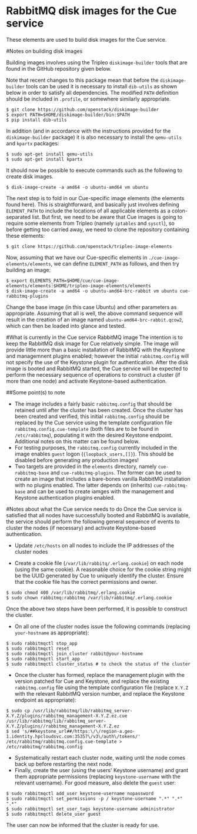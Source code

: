 RabbitMQ disk images for the Cue service
========================================

These elements are used to build disk images for the Cue service.

#Notes on building disk images

Building images involves using the Tripleo `diskimage-builder` tools that are found in 
the GitHub repository given below. 

Note that recent changes to this package mean that before the `diskimage-builder` tools 
can be used it is necessary to install `dib-utils` as shown below in order to satisfy 
all dependencies. The modified `PATH` definition should be included in `.profile`, or 
somewhere similarly appropriate. 
```
$ git clone https://github.com/openstack/diskimage-builder
$ export PATH=$HOME/diskimage-builder/bin:$PATH
$ pip install dib-utils
```

In addition (and in accordance with the instructions provided for the `diskimage-builder`
package) it is also necessary to install the `qemu-utils` and `kpartx` packages:
```
$ sudo apt-get install qemu-utils
$ sudo apt-get install kpartx
```

It should now be possible to execute commands such as the following to create disk images. 
```
$ disk-image-create -a amd64 -o ubuntu-amd64 vm ubuntu
```

The next step is to fold in our Cue-specific image elements (the elements found here). This 
is straightforward, and basically just involves defining `ELEMENT_PATH` to include the 
locations of all applicable elements as a colon-separated list. But first, we need to be 
aware that Cue images is going to require some elements from Tripleo (namely `iptables` and 
`sysctl`), so before getting too carried away, we need to clone the repository containing 
these elements:
```
$ git clone https://github.com/openstack/tripleo-image-elements
```

Now, assuming that we have our Cue-specific elements in `./cue-image-elements/elements`, we 
can define `ELEMENT_PATH` as follows, and then try building an image:
```
$ export ELEMENTS_PATH=$HOME/cue/cue-image-elements/elements:$HOME/tripleo-image-elements/elements
$ disk-image-create -a amd64 -o ubuntu-amd64-brc-rabbit vm ubuntu cue-rabbitmq-plugins
```

Change the base image (in this case Ubuntu) and other parameters as appropriate. Assuming that all is well, the above command sequence
will result in the creation of an image named `ubuntu-amd64-brc-rabbit.qcow2`, which can then be loaded into glance and tested.

#What is currently in the Cue service RabbitMQ image
The intention is to keep the RabbitMQ disk image for Cue relatively simple. The image will provide little more than a basic installation of 
RabbitMQ with the Keystone and managemnent plugins enabled; however the initial `rabbitmq.config` will not specify the use of the Keystone 
plugin for authentication. After the disk image is booted and RabbitMQ started, the Cue service will be expected to perform the necessary 
sequence of operations to construct a cluster (if more than one node) and activate Keystone-based authentication.

##Some point(s) to note
- The image includes a fairly basic `rabbitmq.config` that should be retained until after the cluster has been created. Once the cluster has 
been created and verified, this initial `rabbitmq.config` should be replaced by the Cue service using the template configuration file 
`rabbitmq.config.cue-template` (both files are to be found in `/etc/rabbitmq`), populating it with the desired Keystone endpoint. Additional 
notes on this matter can be found below.
- For testing purposes, the `rabbitmq.config` currently included in the image enables `guest` logon (`{loopback_users,[]}`). This should be 
disabled before generating any production images!
- Two targets are provided in the `elements` directory, namely `cue-rabbitmq-base` and `cue-rabbitmq-plugins`. The former can be used to 
create an image that includes a bare-bones vanilla RabbitMQ installation with no plugins enabled. The latter depends on (inherits) `cue-rabbitmq-base` 
and can be used to create iamges with the management and Keystone authentication plugins enabled.


#Notes about what the Cue service needs to do
Once the Cue service is satisfied that all nodes have successfully booted and RabbitMQ is available, the service should perform the following 
general sequence of events to cluster the nodes (if necessary) and activate Keystone-based authentication.

- Update `/etc/hosts` on all nodes to include the IP addresses of the cluster nodes

- Create a cookie file (`/var/lib/rabbitq/.erlang.cookie`) on each node (using the same cookie). A reasonable choice for the cookie string 
might be the UUID generated by Cue to uniquely identify the cluster. Ensure that the cookie file has the correct permissions and owner.

```
$ sudo chmod 400 /var/lib/rabbitmq/.erlang.cookie
$ sudo chown rabbitmq:rabbitmq /var/lib/rabbitmq/.erlang.cookie
```

Once the above two steps have been performed, it is possible to construct the cluster.

- On all one of the cluster nodes issue the following commands (replacing `your-hostname` as appropriate):
```
$ sudo rabbitmqctl stop_app
$ sudo rabbitmqctl reset
$ sudo rabbitmqctl join_cluster rabbit@your-hostname
$ sudo rabbitmqctl start_app
$ sudo rabbitmqctl cluster_status # to check the status of the cluster
```

- Once the cluster has formed, replace the management plugin with the version patched for Cue and Keystone, and replace the existing 
`rabbitmq.config` file using the template configuration file (replace `X.Y.Z` with the relevant RabbitMQ version number, and replace the 
Keystone endpoint as appropriate):
```
$ sudo cp /usr/lib/rabbitmq/lib/rabbitmq_server-X.Y.Z/plugins/rabbitmq_management-X.Y.Z.ez.cue /usr/lib/rabbitmq/lib/rabbitmq_server-X.Y.Z/plugins//rabbitmq_management-X.Y.Z.ez
$ sed 's/##keystone_url##/https:\/\/region-a.geo-1.identity.hpcloudsvc.com:35357\/v3\/auth\/tokens/' /etc/rabbitmq/rabbitmq.config.cue-template > /etc/rabbitmq/rabbitmq.config
```

- Systematically restart each cluster node, waiting until the node comes back up before restarting the next node.
- Finally, create the user (using the users' Keystone username) and grant them appropriate permissions (replacing `keystone-username` with the relevant username). For good measure, also delete the `guest` user:
```
$ sudo rabbitmqctl add_user keystone-username nopassword
$ sudo rabbitmqctl set_permissions -p / keystone-username ".*" ".*" ".*"
$ sudo rabbitmqctl set_user_tags keystone-username administrator
$ sudo rabbitmqctl delete_user guest
```
The user can now be informed that the cluster is ready for use.

